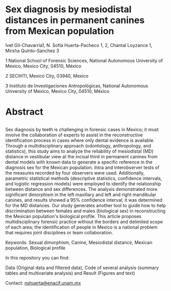 # Sex diagnosis by mesiodistal distances in permanent canines from Mexican population
Ivet Gil-Chavarría1, N. Sofía Huerta-Pacheco 1, 2, Chantal Loyzance 1, Mirsha Quinto-Sanchez 3 

1 National School of Forensic Sciences, National Autonomous University of Mexico, Mexico City, 04510, México

2 SECIHTI, Mexico City, 03940, Mexico

3 Instituto de Investigaciones Antropológicas, National Autonomous University of Mexico, Mexico City, 04510, México

##

# Abstract
##

Sex diagnosis by teeth is challenging in forensic cases in Mexico; it must involve the collaboration of experts to assist in the reconstructive identification process in cases where only dental evidence is available. Through a multidisciplinary approach (odontology, anthropology, and statistics), this study aims to analyze the reliability of mesiodistal (MD) distance in vestibular view at the incisal third in permanent canines from dental models with known data to generate a specific reference in the diagnosis sex for the Mexican population. Intra and interobserver tests of the measures recorded by four observers were used. Additionally, parametric statistical methods (descriptive statistics, confidence intervals, and logistic regression models) were employed to identify the relationship between distance and sex differences. The analysis demonstrated more significant dimorphism in the left maxillary and left and right mandibular canines, and results showed a 95% confidence interval; it was determined for the MD distances. Our study generates another tool to guide how to help discrimination between females and males (biological sex) in reconstructing the Mexican population's biological profile. This article proposes multidisciplinary forensic practice without the borders and delimited scope of each area; the identification of people in Mexico is a national problem that requires joint disciplines or team collaboration.


Keywords: Sexual dimorphism, Canine, Mesiodistal distance, Mexican population, Biological profile

In this repository you can find:

Data (Original data and filtered data), Code of several analysis (summary tables and multivariate analysis) and Result (Figures and text)

Contact: nshuerta@enacif.unam.mx

